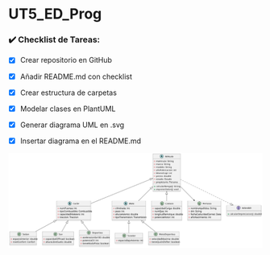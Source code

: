 
# UT5_ED_Prog

### ✔️ Checklist de Tareas:
- [x] Crear repositorio en GitHub
- [x] Añadir README.md con checklist
- [x] Crear estructura de carpetas
- [x] Modelar clases en PlantUML
- [x] Generar diagrama UML en .svg
- [x] Insertar diagrama en el README.md


![Diagrama de clases](uml/diagrama.svg)